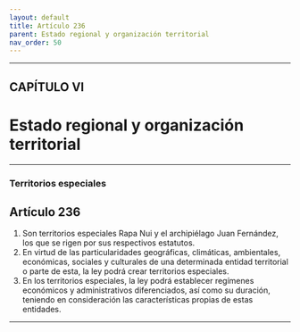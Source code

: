 ```yaml
---
layout: default
title: Artículo 236
parent: Estado regional y organización territorial
nav_order: 50
---
```


---

## CAPÍTULO VI
# Estado regional y organización territorial

---

### Territorios especiales

## Artículo 236

1. Son territorios especiales Rapa Nui y el archipiélago Juan Fernández, los que se rigen por sus respectivos estatutos.
2. En virtud de las particularidades geográficas, climáticas, ambientales, económicas, sociales y culturales de una determinada entidad territorial o parte de esta, la ley podrá crear territorios especiales.
3. En los territorios especiales, la ley podrá establecer regímenes económicos y administrativos diferenciados, así como su duración, teniendo en consideración las características propias de estas entidades.

---

